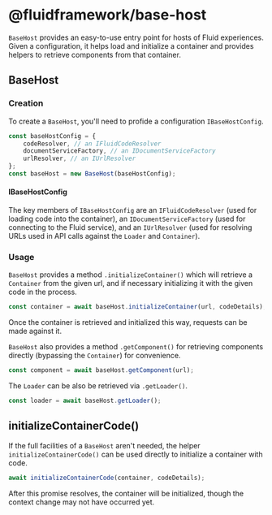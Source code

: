 # @fluidframework/base-host

`BaseHost` provides an easy-to-use entry point for hosts of Fluid experiences.  Given a configuration, it helps load and initialize a container and provides helpers to retrieve components from that container.

## BaseHost

### Creation

To create a `BaseHost`, you'll need to profide a configuration `IBaseHostConfig`.

```typescript
const baseHostConfig = {
    codeResolver, // an IFluidCodeResolver
    documentServiceFactory, // an IDocumentServiceFactory
    urlResolver, // an IUrlResolver
};
const baseHost = new BaseHost(baseHostConfig);
```

#### IBaseHostConfig

The key members of `IBaseHostConfig` are an `IFluidCodeResolver` (used for loading code into the container), an `IDocumentServiceFactory` (used for connecting to the Fluid service), and an `IUrlResolver` (used for resolving URLs used in API calls against the `Loader` and `Container`).

### Usage

`BaseHost` provides a method `.initializeContainer()` which will retrieve a `Container` from the given url, and if necessary initializing it with the given code in the process.

```typescript
const container = await baseHost.initializeContainer(url, codeDetails);
```

Once the container is retrieved and initialized this way, requests can be made against it.

`BaseHost` also provides a method `.getComponent()` for retrieving components directly (bypassing the `Container`) for convenience.

```typescript
const component = await baseHost.getComponent(url);
```

The `Loader` can be also be retrieved via `.getLoader()`.

```typescript
const loader = await baseHost.getLoader();
```

## initializeContainerCode()

If the full facilities of a `BaseHost` aren't needed, the helper `initializeContainerCode()` can be used directly to initialize a container with code.

```typescript
await initializeContainerCode(container, codeDetails);
```

After this promise resolves, the container will be initialized, though the context change may not have occurred yet.
